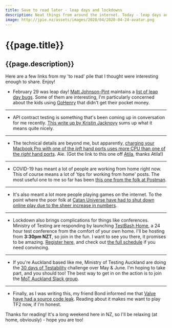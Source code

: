 ```yaml
---
title: Save to read later - leap days and lockdowns
description: Neat things from around the internet. Today - leap days and lockdowns
image: http://jpie.nz/assets/images/2020/04/2020-04-24-avatar.png
---
```

# {{page.title}}
## {{page.description}}

Here are a few links from my 'to read' pile that I thought were interesting enough to share. Enjoy!

* February 29 was leap day! [Matt Johnson-Pint](https://codeofmatt.com/) maintains a [list of leap day bugs](https://codeofmatt.com/list-of-2020-leap-day-bugs/). Some of them are interesting, I'm particularly concerned about the kids using [GoHenry](https://gohenry.com) that didn't get their pocket money.
<hr/>

* API contract testing is something that's been coming up in conversation for me recently. [This write up by Kristin Jacknovy](https://thethinkingtester.blogspot.com/2020/03/api-contract-testing-made-easy.html) sums up what it means quite nicely.
<hr/>

* The technical details are beyond me, but apparently, [charging your Macbook Pro with one of the _left_ hand ports uses more CPU than one of the _right_ hand ports](https://apple.stackexchange.com/questions/363337/how-to-find-cause-of-high-kernel-task-cpu-usage/363933). Aie. (Got the link to this one off [Atila](https://atila.io/), thanks Atila!)
<hr/>

* COVID-19 has meant a lot of people are working from home right now. This of course means a lot of 'tips for working from home' posts. The most useful one to me so far has been [this one from the folk at Postman](https://blog.postman.com/tips-for-working-from-home/).
<hr/>

* It's also meant a lot more people playing games on the internet. To the point where the poor folk at [Catan Universe have had to shut down online play due to the sheer increase in numbers](https://www.catan.com/news/2020-03-31/catan-universe-freematch-temporarily-deactivated).
<hr/>

* Lockdown also brings complications for things like conferences. Ministry of Testing are responding by launching [TestBash Home](https://www.ministryoftesting.com/events/testbash-home-2020), a 24 hour test conference from the comfort of your own home. I'll be hosting from **3:30pm NZT**, so join in the fun. I want to see you there, it promises to be amazing. [Register here](https://ti.to/mot/testbash-home-2020), and check out [the full schedule](https://club.ministryoftesting.com/t/testbash-home-2020-schedule-is-live/37046) if you need convincing.
<hr/>

* If you're Auckland based like me, Ministry of Testing Auckland are doing the [30 days of Testability](https://www.ministryoftesting.com/dojo/lessons/30-days-of-testability) challenge over May & June. I'm hoping to take part, and you should too! The best way to get in on the action is to join the [MoT Auckland Slack group](https://join.slack.com/t/wetestauckland/shared_invite/enQtNDY3OTQyMTg0MTgyLTAwMDk1NGMyOTc0ZDkwZTUxMTFiMzRiNjE2Mjc2MTI3ZWU0ZmY2MzJlNGJkMGQzY2MwZDY2OTMzMTI3ZjNlNTY).
<hr/>

* Finally, as I was writing this, my friend Bond informed me that [Valve have had a source code leak](https://threatpost.com/valve-confirms-csgo-team-fortress-2-source-code-leak/155092/). Reading about it makes me want to play TF2 now, if I'm honest.

Thanks for reading! It's a long weekend here in NZ, so I'll be relaxing (at home, obviously) - hope you are too!

